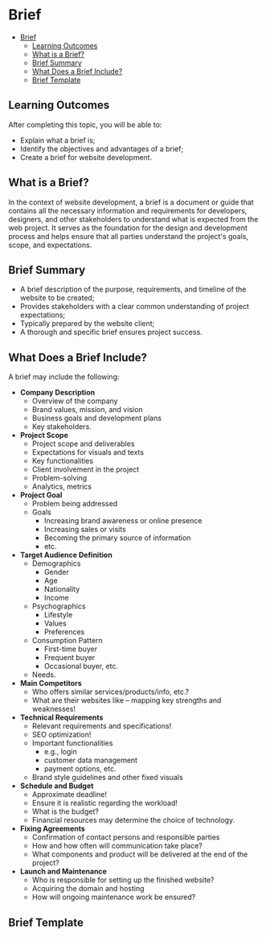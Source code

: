 # Brief

- [Brief](#brief)
  - [Learning Outcomes](#learning-outcomes)
  - [What is a Brief?](#what-is-a-brief)
  - [Brief Summary](#brief-summary)
  - [What Does a Brief Include?](#what-does-a-brief-include)
  - [Brief Template](#brief-template)

## Learning Outcomes

After completing this topic, you will be able to:

- Explain what a brief is;
- Identify the objectives and advantages of a brief;
- Create a brief for website development.

## What is a Brief?

In the context of website development, a brief is a document or guide that contains all the necessary information and requirements for developers, designers, and other stakeholders to understand what is expected from the web project. It serves as the foundation for the design and development process and helps ensure that all parties understand the project's goals, scope, and expectations.

## Brief Summary

- A brief description of the purpose, requirements, and timeline of the website to be created;
- Provides stakeholders with a clear common understanding of project expectations;
- Typically prepared by the website client;
- A thorough and specific brief ensures project success.

## What Does a Brief Include?

A brief may include the following:

- **Company Description**
  - Overview of the company
  - Brand values, mission, and vision
  - Business goals and development plans
  - Key stakeholders.
- **Project Scope**
  - Project scope and deliverables
  - Expectations for visuals and texts
  - Key functionalities
  - Client involvement in the project
  - Problem-solving
  - Analytics, metrics
- **Project Goal**
  - Problem being addressed
  - Goals
    - Increasing brand awareness or online presence
    - Increasing sales or visits
    - Becoming the primary source of information
    - etc.
- **Target Audience Definition**
  - Demographics
    - Gender
    - Age
    - Nationality
    - Income
  - Psychographics
    - Lifestyle
    - Values
    - Preferences
  - Consumption Pattern
    - First-time buyer
    - Frequent buyer
    - Occasional buyer, etc.
  - Needs.
- **Main Competitors**
  - Who offers similar services/products/info, etc.?
  - What are their websites like – mapping key strengths and weaknesses!
- **Technical Requirements**
  - Relevant requirements and specifications!
  - SEO optimization!
  - Important functionalities
    - e.g., login
    - customer data management
    - payment options, etc.
  - Brand style guidelines and other fixed visuals
- **Schedule and Budget**
  - Approximate deadline!
  - Ensure it is realistic regarding the workload!
  - What is the budget?
  - Financial resources may determine the choice of technology.
- **Fixing Agreements**
  - Confirmation of contact persons and responsible parties
  - How and how often will communication take place?
  - What components and product will be delivered at the end of the project?
- **Launch and Maintenance**
  - Who is responsible for setting up the finished website?
  - Acquiring the domain and hosting
  - How will ongoing maintenance work be ensured?

## Brief Template



